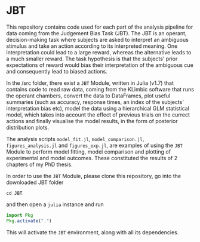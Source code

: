 # JBT

This repository contains code used for each part of the analysis pipeline for data coming from the Judgement Bias Task (JBT). The JBT is an operant, decision-making task where subjects are asked to interpret an ambiguous stimulus and take an action according to its interpreted meaning. One interpretation could lead to a large reward, whereas the alternative leads to a much smaller reward. The task hypothesis is that the subjects' prior expectations of reward would bias their interpretation of the ambiguous cue and consequently lead to biased actions.

In the /src folder, there exist a `JBT` Module, written in Julia (v1.7) that contains code to read raw data, coming from the KLimbic software that runs the operant chambers, convert the data to DataFrames, plot useful summaries (such as accuracy, response times, an index of the subjects' interpretation bias etc), model the data using a hierarchical GLM statistical model, which takes into account the effect of previous trials on the currect actions and finally visualise the model results, in the form of posterior distribution plots.

The analysis scripts `model_fit.jl`, `model_comparison.jl`, `figures_analysis.jl` and `figures_exp.jl`, are examples of using the `JBT` Module to perform model fitting, model comparison and plotting of experimental and model outcomes. These constituted the results of 2 chapters of my PhD thesis.

In order to use the `JBT` Module, please clone this repository, go into the downloaded JBT folder 
```shell
cd JBT
```
and then open a `julia` instance and run 
```julia
import Pkg
Pkg.activate(".")
```

This will activate the `JBT` environment, along with all its dependencies.